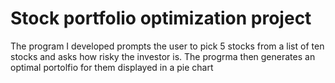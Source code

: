 # Stock portfolio optimization project
The program I developed prompts the user to pick 5 stocks from a list of ten stocks and asks how risky the investor is. The progrma then generates an optimal portolfio for them displayed in a pie chart
